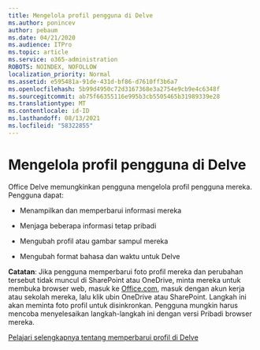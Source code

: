 ```yaml
---
title: Mengelola profil pengguna di Delve
ms.author: ponincev
author: pebaum
ms.date: 04/21/2020
ms.audience: ITPro
ms.topic: article
ms.service: o365-administration
ROBOTS: NOINDEX, NOFOLLOW
localization_priority: Normal
ms.assetid: e595481a-91de-431d-bf86-d7610ff3b6a7
ms.openlocfilehash: 5b99d4950c72d3167368e3a2754e9cb9e4c6348f
ms.sourcegitcommit: ab75f66355116e995b3cb5505465b31989339e28
ms.translationtype: MT
ms.contentlocale: id-ID
ms.lasthandoff: 08/13/2021
ms.locfileid: "58322855"
---
```

# <a name="manage-user-profiles-in-delve"></a>Mengelola profil pengguna di Delve

Office Delve memungkinkan pengguna mengelola profil pengguna mereka. Pengguna dapat:
  
- Menampilkan dan memperbarui informasi mereka
    
- Menjaga beberapa informasi tetap pribadi
    
- Mengubah profil atau gambar sampul mereka
    
- Mengubah format bahasa dan waktu untuk Delve
    
**Catatan**: Jika pengguna memperbarui foto profil mereka dan perubahan tersebut tidak muncul di SharePoint atau OneDrive, minta mereka untuk membuka browser web, masuk ke [Office.com](https://www.office.com), masuk dengan akun kerja atau sekolah mereka, lalu klik ubin OneDrive atau SharePoint. Langkah ini akan meminta foto profil untuk disinkronkan. Pengguna mungkin harus mencoba menyelesaikan langkah-langkah ini dengan versi Pribadi browser mereka. 
  
[Pelajari selengkapnya tentang memperbarui profil di Delve](https://go.microsoft.com/fwlink/?linkid=735070)
  

